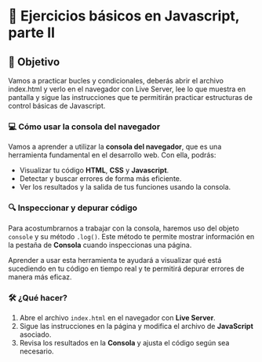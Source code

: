 # 🎠 Ejercicios básicos en Javascript, parte II

## 🎯 **Objetivo**

Vamos a practicar bucles y condicionales, deberás abrir el archivo index.html y verlo en el navegador con Live Server, lee lo que muestra en pantalla y sigue las instrucciones que te permitirán practicar estructuras de control básicas de Javascript.

### 💻 **Cómo usar la consola del navegador**

Vamos a aprender a utilizar la **consola del navegador**, que es una herramienta fundamental en el desarrollo web. Con ella, podrás:

- Visualizar tu código **HTML**, **CSS** y **Javascript**.
- Detectar y buscar errores de forma más eficiente.
- Ver los resultados y la salida de tus funciones usando la consola.

### 🔍 **Inspeccionar y depurar código**

Para acostumbrarnos a trabajar con la consola, haremos uso del objeto `console` y su método `.log()`. Este método te permite mostrar información en la pestaña de **Consola** cuando inspeccionas una página.

Aprender a usar esta herramienta te ayudará a visualizar qué está sucediendo en tu código en tiempo real y te permitirá depurar errores de manera más eficaz.

### 🛠️ **¿Qué hacer?**

1. Abre el archivo `index.html` en el navegador con **Live Server**.
2. Sigue las instrucciones en la página y modifica el archivo de **JavaScript** asociado.
3. Revisa los resultados en la **Consola** y ajusta el código según sea necesario.
